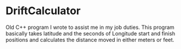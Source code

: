 # DriftCalculator
Old C++ program I wrote to assist me in my job duties.  This program basically takes latitude and the seconds of Longitude start and finish positions and calculates the distance moved in either meters or feet.
